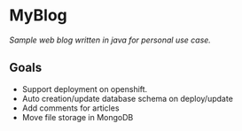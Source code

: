 # MyBlog

_Sample web blog written in java for personal use case._

## Goals
- Support deployment on openshift.
- Auto creation/update database schema on deploy/update
- Add comments for articles
- Move file storage in MongoDB

